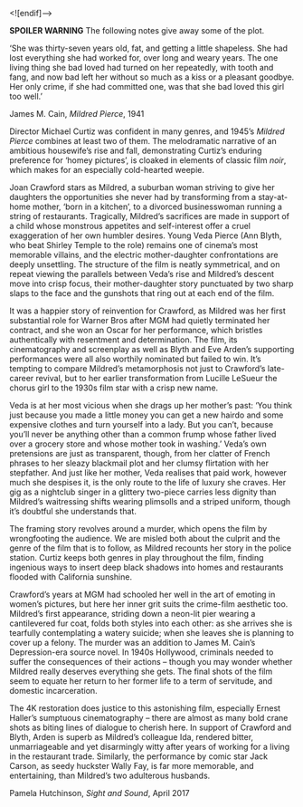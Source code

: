 

<![endif]-->

**SPOILER WARNING** The following notes give away some of the plot.

‘She was thirty-seven years old, fat, and getting a little shapeless. She had lost everything she had worked for, over long and weary years. The one living thing she bad loved had turned on her repeatedly, with tooth and fang, and now bad left her without so much as a kiss or a pleasant goodbye. Her only crime, if she had committed one, was that she bad loved this girl too well.’

James M. Cain, _Mildred Pierce_, 1941

Director Michael Curtiz was confident in many genres, and 1945’s _Mildred Pierce_ combines at least two of them. The melodramatic narrative of an ambitious housewife’s rise and fall, demonstrating Curtiz’s enduring preference for ‘homey pictures’, is cloaked in elements of classic film _noir_, which makes for an especially cold-hearted weepie.

Joan Crawford stars as Mildred, a suburban woman striving to give her daughters the opportunities she never had by transforming from a stay-at-home mother, ‘born in a kitchen’, to a divorced businesswoman running a string of restaurants. Tragically, Mildred’s sacrifices are made in support of a child whose monstrous appetites and self-interest offer a cruel exaggeration of her own humbler desires. Young Veda Pierce (Ann Blyth, who beat Shirley Temple to the role) remains one of cinema’s most memorable villains, and the electric mother-daughter confrontations are deeply unsettling. The structure of the film is neatly symmetrical, and on repeat viewing the parallels between Veda’s rise and Mildred’s descent move into crisp focus, their mother-daughter story punctuated by two sharp slaps to the face and the gunshots that ring out at each end of the film.

It was a happier story of reinvention for Crawford, as Mildred was her first substantial role for Warner Bros after MGM had quietly terminated her contract, and she won an Oscar for her performance, which bristles authentically with resentment and determination. The film, its cinematography and screenplay as well as Blyth and Eve Arden’s supporting performances were all also worthily nominated but failed to win. It’s tempting to compare Mildred’s metamorphosis not just to Crawford’s late-career revival, but to her earlier transformation from Lucille LeSueur the chorus girl to the 1930s film star with a crisp new name.

Veda is at her most vicious when she drags up her mother’s past: ‘You think just because you made a little money you can get a new hairdo and some expensive clothes and turn yourself into a lady. But you can’t, because you’ll never be anything other than a common frump whose father lived over a grocery store and whose mother took in washing.’ Veda’s own pretensions are just as transparent, though, from her clatter of French phrases to her sleazy blackmail plot and her clumsy flirtation with her stepfather. And just like her mother, Veda realises that paid work, however much she despises it, is the only route to the life of luxury she craves. Her gig as a nightclub singer in a glittery two-piece carries less dignity than Mildred’s waitressing shifts wearing plimsolls and a striped uniform, though it’s doubtful she understands that.

The framing story revolves around a murder, which opens the film by wrongfooting the audience. We are misled both about the culprit and the genre of the film that is to follow, as Mildred recounts her story in the police station. Curtiz keeps both genres in play throughout the film, finding ingenious ways to insert deep black shadows into homes and restaurants flooded with California sunshine.

Crawford’s years at MGM had schooled her well in the art of emoting in women’s pictures, but here her inner grit suits the crime-film aesthetic too. Mildred’s first appearance, striding down a neon-lit pier wearing a cantilevered fur coat, folds both styles into each other: as she arrives she is tearfully contemplating a watery suicide; when she leaves she is planning to cover up a felony. The murder was an addition to James M. Cain’s Depression-era source novel. In 1940s Hollywood, criminals needed to suffer the consequences of their actions – though you may wonder whether Mildred really deserves everything she gets. The final shots of the film seem to equate her return to her former life to a term of servitude, and domestic incarceration.

The 4K restoration does justice to this astonishing film, especially Ernest Haller’s sumptuous cinematography – there are almost as many bold crane shots as biting lines of dialogue to cherish here. In support of Crawford and Blyth, Arden is superb as Mildred’s colleague Ida, rendered bitter, unmarriageable and yet disarmingly witty after years of working for a living in the restaurant trade. Similarly, the performance by comic star Jack Carson, as seedy huckster Wally Fay, is far more memorable, and entertaining, than Mildred’s two adulterous husbands.

Pamela Hutchinson, _Sight and Sound_, April 2017
<!--stackedit_data:
eyJoaXN0b3J5IjpbLTI5NTAxMjQ4NV19
-->